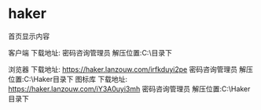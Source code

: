 # haker
首页显示内容

客户端 下载地址: 密码咨询管理员 解压位置:C:\目录下

浏览器 下载地址: https://haker.lanzouw.com/irfkduyi2pe 密码咨询管理员 解压位置:C:\Haker目录下
图标库 下载地址: https://haker.lanzouw.com/iY3A0uyi3mh 密码咨询管理员 解压位置:C:\Haker目录下
